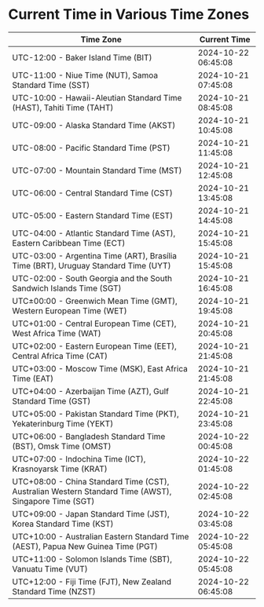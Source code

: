 # Current Time in Various Time Zones

| Time Zone | Current Time |
|-----------|--------------|
| UTC-12:00 - Baker Island Time (BIT) | 2024-10-22 06:45:08 |
| UTC-11:00 - Niue Time (NUT), Samoa Standard Time (SST) | 2024-10-21 07:45:08 |
| UTC-10:00 - Hawaii-Aleutian Standard Time (HAST), Tahiti Time (TAHT) | 2024-10-21 08:45:08 |
| UTC-09:00 - Alaska Standard Time (AKST) | 2024-10-21 10:45:08 |
| UTC-08:00 - Pacific Standard Time (PST) | 2024-10-21 11:45:08 |
| UTC-07:00 - Mountain Standard Time (MST) | 2024-10-21 12:45:08 |
| UTC-06:00 - Central Standard Time (CST) | 2024-10-21 13:45:08 |
| UTC-05:00 - Eastern Standard Time (EST) | 2024-10-21 14:45:08 |
| UTC-04:00 - Atlantic Standard Time (AST), Eastern Caribbean Time (ECT) | 2024-10-21 15:45:08 |
| UTC-03:00 - Argentina Time (ART), Brasília Time (BRT), Uruguay Standard Time (UYT) | 2024-10-21 15:45:08 |
| UTC-02:00 - South Georgia and the South Sandwich Islands Time (SGT) | 2024-10-21 16:45:08 |
| UTC±00:00 - Greenwich Mean Time (GMT), Western European Time (WET) | 2024-10-21 19:45:08 |
| UTC+01:00 - Central European Time (CET), West Africa Time (WAT) | 2024-10-21 20:45:08 |
| UTC+02:00 - Eastern European Time (EET), Central Africa Time (CAT) | 2024-10-21 21:45:08 |
| UTC+03:00 - Moscow Time (MSK), East Africa Time (EAT) | 2024-10-21 21:45:08 |
| UTC+04:00 - Azerbaijan Time (AZT), Gulf Standard Time (GST) | 2024-10-21 22:45:08 |
| UTC+05:00 - Pakistan Standard Time (PKT), Yekaterinburg Time (YEKT) | 2024-10-21 23:45:08 |
| UTC+06:00 - Bangladesh Standard Time (BST), Omsk Time (OMST) | 2024-10-22 00:45:08 |
| UTC+07:00 - Indochina Time (ICT), Krasnoyarsk Time (KRAT) | 2024-10-22 01:45:08 |
| UTC+08:00 - China Standard Time (CST), Australian Western Standard Time (AWST), Singapore Time (SGT) | 2024-10-22 02:45:08 |
| UTC+09:00 - Japan Standard Time (JST), Korea Standard Time (KST) | 2024-10-22 03:45:08 |
| UTC+10:00 - Australian Eastern Standard Time (AEST), Papua New Guinea Time (PGT) | 2024-10-22 05:45:08 |
| UTC+11:00 - Solomon Islands Time (SBT), Vanuatu Time (VUT) | 2024-10-22 05:45:08 |
| UTC+12:00 - Fiji Time (FJT), New Zealand Standard Time (NZST) | 2024-10-22 06:45:08 |
